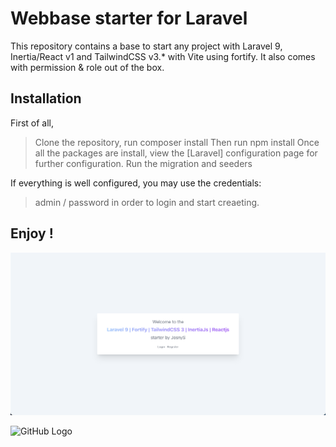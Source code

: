 # Webbase starter for Laravel

This repository contains a base to start any project with Laravel 9, Inertia/React v1 and TailwindCSS v3.* with Vite using fortify. It also comes with permission & role out of the box.

## Installation

First of all, 
> Clone the repository, run composer install
Then
> run npm install
Once all the packages are install, view the [Laravel] configuration page for further configuration.
> Run the migration and seeders

If everything is well configured, you may use the credentials:
> admin / password
in order to login and start creaeting.

## Enjoy !
![Welcome Page](welcome.page.png)

![GitHub Logo](https://user-images.githubusercontent.com/4842675/94345562-c165d180-fff4-11ea-84bf-05f473b01649.png)
